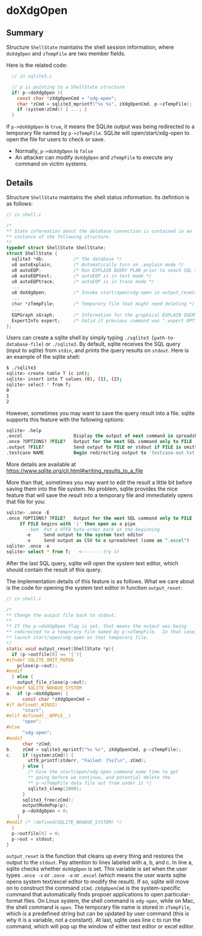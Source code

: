 # doXdgOpen

## Summary

Structure `ShellState` maintains the shell session information, where `doXdgOpen` and `zTempFile` are two member fields.

Here is the related code:

```c
  // in sqlite3.c

  // p is pointing to a ShellState structure
  if( p->doXdgOpen ){
    const char *zXdgOpenCmd = "xdg-open";
    char *zCmd = sqlite3_mprintf("%s %s", zXdgOpenCmd, p->zTempFile);
    if (system(zCmd)) { ...; }
  }
```

If `p->doXdgOpen` is `true`, it means the SQLite output was being redirected to a temporary file named by `p->zTempFile`. SQLite will open/start/xdg-open to open the file for users to check or save.

* Normally, `p->doXdgOpen` is `false`
* An attacker can modify `doXdgOpen` and `zTempFile` to execute any command on victim systems.


## Details

Structure `ShellState` maintains the shell status information. Its defintion is as follows: 

```c
// in shell.c

/*
** State information about the database connection is contained in an
** instance of the following structure.
*/
typedef struct ShellState ShellState;
struct ShellState {
  sqlite3 *db;           /* The database */
  u8 autoExplain;        /* Automatically turn on .explain mode */
  u8 autoEQP;            /* Run EXPLAIN QUERY PLAN prior to seach SQL stmt */
  u8 autoEQPtest;        /* autoEQP is in test mode */
  u8 autoEQPtrace;       /* autoEQP is in trace mode */
  ...
  u8 doXdgOpen;          /* Invoke start/open/xdg-open in output_reset() */
  ...
  char *zTempFile;       /* Temporary file that might need deleting */
  ...
  EQPGraph sGraph;       /* Information for the graphical EXPLAIN QUERY PLAN */
  ExpertInfo expert;     /* Valid if previous command was ".expert OPT..." */
};
```

Users can create a sqlite shell by simply typing `./sqlite3 [path-to-database-file]` or `./sqlite3`. By default, sqlite receives the SQL query (input to sqlite) from `stdin`, and prints the query results on `stdout`. Here is an example of the sqlite shell:

```bash
$ ./sqlite3
sqlite> create table T (c int);
sqlite> insert into T values (0), (1), (2);
sqlite> select * from T;
0
1
2
```

However, sometimes you may want to save the query result into a file. sqlite supports this feature with the following options:

```sql
sqlite> .help
.excel                   Display the output of next command in spreadsheet
.once ?OPTIONS? ?FILE?   Output for the next SQL command only to FILE
.output ?FILE?           Send output to FILE or stdout if FILE is omitted
.testcase NAME           Begin redirecting output to 'testcase-out.txt'
```

More details are available at https://www.sqlite.org/cli.html#writing_results_to_a_file

More than that, sometimes you may want to edit the result a little bit before saving them into the file system. No problem, sqlite provides the nice feature that will save the result into a temporary file and immediately opens that file for you:

```sql
sqlite> .once -E
.once ?OPTIONS? ?FILE?   Output for the next SQL command only to FILE
     If FILE begins with '|' then open as a pipe
       --bom  Put a UTF8 byte-order mark at the beginning
       -e     Send output to the system text editor
       -x     Send output as CSV to a spreadsheet (same as ".excel")
sqlite> .once -e
sqlite> select * from T;   <------- try it
```

After the last SQL query, sqlite will open the system text editor, which should contain the result of this query.

The implementation details of this feature is as follows. What we care about is the code for opening the system text editor in function `output_reset`:

```c
// in shell.c

/*
** Change the output file back to stdout.
**
** If the p->doXdgOpen flag is set, that means the output was being
** redirected to a temporary file named by p->zTempFile.  In that case,
** launch start/open/xdg-open on that temporary file.
*/
static void output_reset(ShellState *p){
  if (p->outfile[0] == '|'){
#ifndef SQLITE_OMIT_POPEN
    pclose(p->out);
#endif
  } else {
    output_file_close(p->out);
#ifndef SQLITE_NOHAVE_SYSTEM
a.  if (p->doXdgOpen) {
      const char *zXdgOpenCmd =
#if defined(_WIN32)
      "start";
#elif defined(__APPLE__)
      "open";
#else
      "xdg-open";
#endif
      char *zCmd;
b.    zCmd = sqlite3_mprintf("%s %s", zXdgOpenCmd, p->zTempFile);
c.    if (system(zCmd)) {
        utf8_printf(stderr, "Failed: [%s]\n", zCmd);
      } else {
        /* Give the start/open/xdg-open command some time to get
        ** going before we continue, and potential delete the
        ** p->zTempFile data file out from under it */
        sqlite3_sleep(2000);
      }
      sqlite3_free(zCmd);
      outputModePop(p);
      p->doXdgOpen = 0;
    }
#endif /* !defined(SQLITE_NOHAVE_SYSTEM) */
  }
  p->outfile[0] = 0;
  p->out = stdout;
}
```

`output_reset` is the function that cleans up every thing and restores the output to the `stdout`. Pay attention to lines labeled with a, b, and c. In line a, sqlite checks whether `doXdgOpen` is set. This variable is set when the user types `.once -x` or `.once -e` or `.excel` (which means the user wants sqlite opens system text/excel editor to modify the result). If so, sqlite will move on to construct the command `zCmd`. `zXdgOpenCmd` is the system-specific command that automatically finds propoer applications to open particular-format files. On Linux system, the shell command is `xdg-open`, while on Mac, the shell command is `open`. The temporary file name is stored in `zTempFile`, which is a predefined string but can be updated by user command (this is why it is a variable, not a constant). At last, sqlite uses line c to run the command, which will pop up the window of either text editor or excel editor.